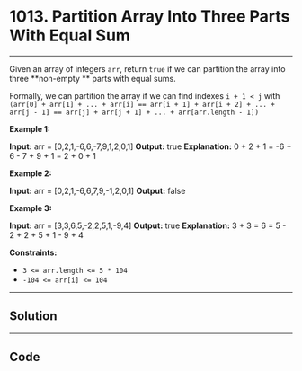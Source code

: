 # 1013. Partition Array Into Three Parts With Equal Sum

---

Given an array of integers `arr`, return `true` if we can partition the array into three **non-empty ** parts with equal sums.

Formally, we can partition the array if we can find indexes `i + 1 < j` with `(arr[0] + arr[1] + ... + arr[i] == arr[i + 1] + arr[i + 2] + ... + arr[j - 1] == arr[j] + arr[j + 1] + ... + arr[arr.length - 1])`

 

**Example 1:**


**Input:** arr = [0,2,1,-6,6,-7,9,1,2,0,1]
**Output:** true
**Explanation:** 0 + 2 + 1 = -6 + 6 - 7 + 9 + 1 = 2 + 0 + 1


**Example 2:**


**Input:** arr = [0,2,1,-6,6,7,9,-1,2,0,1]
**Output:** false


**Example 3:**


**Input:** arr = [3,3,6,5,-2,2,5,1,-9,4]
**Output:** true
**Explanation:** 3 + 3 = 6 = 5 - 2 + 2 + 5 + 1 - 9 + 4


 

**Constraints:**

  * `3 <= arr.length <= 5 * 104`
  * `-104 <= arr[i] <= 104`

---

## Solution



---

## Code
```python


```